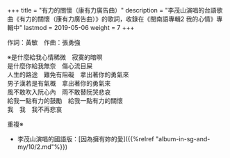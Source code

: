 +++
title = "有力的關懷（康有力廣告曲）"
description = "李茂山演唱的台語歌曲《有力的關懷（康有力廣告曲）》的歌詞，收錄在《閩南語專輯2 我的心情》專輯中"
lastmod = 2019-05-06
weight = 7
+++

作詞：黃敏　作曲：張勇強  

※是什麼給我心情稀微　寂寞的暗暝  
是什麼你給我無奈　傷心流目屎  
人生的路途　難免有阻礙　拿出著你的勇氣來  
男子漢若是有氣概　拿出著你的勇氣來  
風不敢吹入阮心內　雨不敢替阮哭悲哀  
給我一點有力的鼓勵　給我一點有力的關懷  
我　我　我不再悲哀  

重複※

* 李茂山演唱的國語版：[因為擁有妳的愛]({{%relref "album-in-sg-and-my/10/2.md"%}}) 